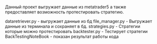 Данный проект выгружает данные из metatrader5 а также предоставляет возможность протестировать стратегию.

dataretriever.py - выгружает данные из бд
file_manager.py - Выгружает данные из терминала и сохраняет в бд.
strategies.py - Стратегии которые можно протестировать
backtester.py - Тестирует стратегии
BackTestingNoteBook - показан результат работы кода
